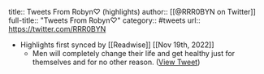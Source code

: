 title:: Tweets From Robyn♡ (highlights)
author:: [[@RRR0BYN on Twitter]]
full-title:: "Tweets From Robyn♡"
category:: #tweets
url:: https://twitter.com/RRR0BYN

- Highlights first synced by [[Readwise]] [[Nov 19th, 2022]]
	- Men will completely change their life and get healthy just for themselves and for no other reason. ([View Tweet](https://twitter.com/RRR0BYN/status/1413100400060903426))